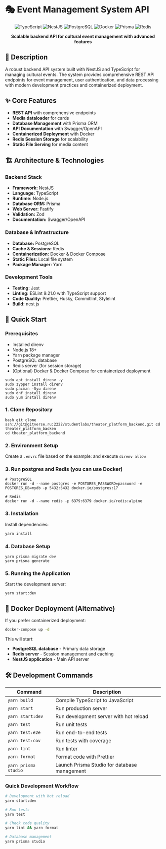 # 🎭 Event Management System API

<div align="center">

![TypeScript](https://img.shields.io/badge/TypeScript-007ACC?style=for-the-badge&logo=typescript&logoColor=white)
![NestJS](https://img.shields.io/badge/NestJS-E0234E?style=for-the-badge&logo=nestjs&logoColor=white)
![PostgreSQL](https://img.shields.io/badge/PostgreSQL-316192?style=for-the-badge&logo=postgresql&logoColor=white)
![Docker](https://img.shields.io/badge/Docker-2496ED?style=for-the-badge&logo=docker&logoColor=white)
![Prisma](https://img.shields.io/badge/Prisma-3982CE?style=for-the-badge&logo=Prisma&logoColor=white)
![Redis](https://img.shields.io/badge/Redis-DC382D?style=for-the-badge&logo=redis&logoColor=white)

**Scalable backend API for cultural event management with advanced features**

</div>

## 📖 Description

A robust backend API system built with NestJS and TypeScript for managing cultural events. The system provides
comprehensive REST API endpoints for event management, user authentication, and data processing with modern development
practices and containerized deployment.

## ✨ Core Features

- **REST API** with comprehensive endpoints
- **Media dataloader** for cards
- **Database Management** with Prisma ORM
- **API Documentation** with Swagger/OpenAPI
- **Containerized Deployment** with Docker
- **Redis Session Storage** for scalability
- **Static File Serving** for media content

## 🏗️ Architecture & Technologies

### Backend Stack

- **Framework:** NestJS
- **Language:** TypeScript
- **Runtime:** Node.js
- **Database ORM:** Prisma
- **Web Server:** Fastify
- **Validation:** Zod
- **Documentation:** Swagger/OpenAPI

### Database & Infrastructure

- **Database:** PostgreSQL
- **Cache & Sessions:** Redis
- **Containerization:** Docker & Docker Compose
- **Static Files:** Local file system
- **Package Manager:** Yarn

### Development Tools

- **Testing:** Jest
- **Linting:** ESLint 9.21.0 with TypeScript support
- **Code Quality:** Prettier, Husky, Commitlint, Stylelint
- **Build:** nest js

## 🚀 Quick Start

### Prerequisites

- Installed direnv
- Node.js 18+
- Yarn package manager
- PostgreSQL database
- Redis server (for session storage)
- (Optional) Docker & Docker Compose for containerized deployment

```aiignore
sudo apt install direnv -y
sudo zypper install direnv
sudo pacman -Syu direnv
sudo dnf install direnv
sudo yum install direnv
```

### 1. Clone Repository

```aiignore
bash git clone ssh://git@gitverse.ru:2222/studentlabs/theater_platform_backend.git cd theater_platform_backen
cd theater_platform_backend
```

### 2. Environment Setup

Create a `.envrc` file based on the example: and execute `direnv allow`

### 3. Run postgres and Redis (you can use Docker)

```aiignore
# PostgreSQL
docker run -d --name postgres -e POSTGRES_PASSWORD=password -e POSTGRES_DB=mydb -p 5432:5432 docker.io/postgres:17

# Redis
docker run -d --name redis -p 6379:6379 docker.io/redis:alpine
```

### 3. Installation

Install dependencies:

```bash
yarn install
```

### 4. Database Setup

```
yarn prisma migrate dev
yarn prisma generate
```

### 5. Running the Application

Start the development server:

```aiignore
yarn start:dev
```

## 🐳 Docker Deployment (Alternative)

If you prefer containerized deployment:

``` bash
docker-compose up -d
```

This will start:

- **PostgreSQL database** - Primary data storage
- **Redis server** - Session management and caching
- **NestJS application** - Main API server

## 🛠️ Development Commands

| Command              | Description                                  |
|----------------------|----------------------------------------------|
| `yarn build`         | Compile TypeScript to JavaScript             |
| `yarn start`         | Run production server                        |
| `yarn start:dev`     | Run development server with hot reload       |
| `yarn test`          | Run unit tests                               |
| `yarn test:e2e`      | Run end-to-end tests                         |
| `yarn test:cov`      | Run tests with coverage                      |
| `yarn lint`          | Run linter                                   |
| `yarn format`        | Format code with Prettier                    |
| `yarn prisma studio` | Launch Prisma Studio for database management |

### Quick Development Workflow

``` bash
# Development with hot reload
yarn start:dev

# Run tests
yarn test

# Check code quality
yarn lint && yarn format

# Database management
yarn prisma studio
```
